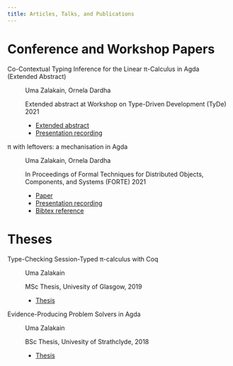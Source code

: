 ```yaml
---
title: Articles, Talks, and Publications
---
```


# Conference and Workshop Papers

<dl>
  <dt>Co-Contextual Typing Inference for the Linear π-Calculus in Agda (Extended Abstract)</dt>
  <dd>
  <div class="paper-authorship">
  <p class="authors">Uma Zalakain, Ornela Dardha</p>
  <p class="venue">Extended abstract at Workshop on Type-Driven Development (TyDe) 2021</p>
  </div>
  <ul class="paper-links">
  <li class="paper"><a href="/static/ZDb21/paper.pdf">Extended abstract</a></li>
  <li class="recording"><a href="https://youtu.be/PACdnRrzLSg">Presentation recording</a></li>
  </ul>
  </dd>

  <dt>π with leftovers: a mechanisation in Agda</dt>
  <dd>
  <div class="paper-authorship">
  <p class="authors">Uma Zalakain, Ornela Dardha</p>
  <p class="venue">In Proceedings of Formal Techniques for Distributed Objects, Components, and Systems (FORTE) 2021</p>
  </div>
  <ul class="paper-links">
  <li class="paper"><a href="/static/ZDa21/paper.pdf">Paper</a></li>
  <li class="recording"><a href="https://youtu.be/KYbjsenh2iM">Presentation recording</a></li>
  <li class="reference"><a href="https://dblp.uni-trier.de/rec/conf/forte/ZalakainD21.html?view=bibtex">Bibtex reference</a></li>
  </ul>
  </dd>
</dl>


<!-- # Drafts and Submissions -->

# Theses

<dl>
  <dt>Type-Checking Session-Typed π-calculus with Coq</dt>
  <dd>
  <div class="paper-authorship">
  <p class="authors">Uma Zalakain</p>
  <p class="venue">MSc Thesis, Univesity of Glasgow, 2019</p>
  </div>
  <ul class="paper-links">
  <li class="paper"><a href="/static/Z19/msc-thesis.pdf">Thesis</a></li>
  </ul>
  </dd>

  <dt>Evidence-Producing Problem Solvers in Agda</dt>
  <dd>
  <div class="paper-authorship">
  <p class="authors">Uma Zalakain</p>
  <p class="venue">BSc Thesis, Univesity of Strathclyde, 2018</p>
  </div>
  <ul class="paper-links">
  <li class="paper"><a href="/static/Z18/bsc-thesis.pdf">Thesis</a></li>
  </ul>
  </dd>
</dl>
